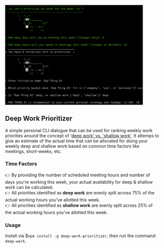 <img src="./assets/deep-work.png" width="450px">

## Deep Work Prioritizer
A simple personal CLI dialogue that can be used for ranking weekly work priorities around the concept of '[deep work' vs. 'shallow work'](calnewport.com/books/deep-work/). It attemps to give an estimate of the actual time that can be allocated for doing your weekly deep and shallow work based on common time factors like meetings, short-weeks, etc.

### Time Factors
👉 By providing the number of scheduled meeting hours and number of days you're working this week, your actual availability for deep & shallow work can be calculated.
<br />
👉 All priorities identified as **deep work** are evenly split across 75% of the actual working hours you've allotted this week.
<br />
👉 All priorities identified as **shallow work** are evenly split across 25% of the actual working hours you've allotted this week.

### Usage
Install via $`npm install -g deep-work-prioritizer`, then run the command: `deep-work`.
